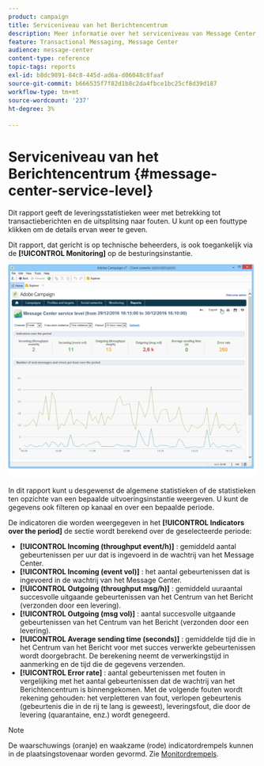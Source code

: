 ```yaml
---
product: campaign
title: Serviceniveau van het Berichtencentrum
description: Meer informatie over het serviceniveau van Message Center
feature: Transactional Messaging, Message Center
audience: message-center
content-type: reference
topic-tags: reports
exl-id: b8dc9891-84c8-445d-ad6a-d06048c8faaf
source-git-commit: b666535f7f82d1b8c2da4fbce1bc25cf8d39d187
workflow-type: tm+mt
source-wordcount: '237'
ht-degree: 3%

---
```


# Serviceniveau van het Berichtencentrum {#message-center-service-level}



Dit rapport geeft de leveringsstatistieken weer met betrekking tot transactieberichten en de uitsplitsing naar fouten. U kunt op een fouttype klikken om de details ervan weer te geven.

Dit rapport, dat gericht is op technische beheerders, is ook toegankelijk via de **[!UICONTROL Monitoring]** op de besturingsinstantie.

![](assets/mc_reports_1.png)

In dit rapport kunt u desgewenst de algemene statistieken of de statistieken ten opzichte van een bepaalde uitvoeringsinstantie weergeven. U kunt de gegevens ook filteren op kanaal en over een bepaalde periode.

De indicatoren die worden weergegeven in het **[!UICONTROL Indicators over the period]** de sectie wordt berekend over de geselecteerde periode:

* **[!UICONTROL Incoming (throughput event/h)]** : gemiddeld aantal gebeurtenissen per uur dat is ingevoerd in de wachtrij van het Message Center.
* **[!UICONTROL Incoming (event vol)]** : het aantal gebeurtenissen dat is ingevoerd in de wachtrij van het Message Center.
* **[!UICONTROL Outgoing (throughput msg/h)]** : gemiddeld uuraantal succesvolle uitgaande gebeurtenissen van het Centrum van het Bericht (verzonden door een levering).
* **[!UICONTROL Outgoing (msg vol)]** : aantal succesvolle uitgaande gebeurtenissen van het Centrum van het Bericht (verzonden door een levering).
* **[!UICONTROL Average sending time (seconds)]** : gemiddelde tijd die in het Centrum van het Bericht voor met succes verwerkte gebeurtenissen wordt doorgebracht. De berekening neemt de verwerkingstijd in aanmerking en de tijd die de gegevens verzenden.
* **[!UICONTROL Error rate]** : aantal gebeurtenissen met fouten in vergelijking met het aantal gebeurtenissen dat de wachtrij van het Berichtencentrum is binnengekomen. Met de volgende fouten wordt rekening gehouden: het verpletteren van fout, verlopen gebeurtenis (gebeurtenis die in de rij te lang is geweest), leveringsfout, die door de levering (quarantaine, enz.) wordt genegeerd.

>[!NOTE]
>
>De waarschuwings (oranje) en waakzame (rode) indicatordrempels kunnen in de plaatsingstovenaar worden gevormd. Zie [Monitordrempels](../../message-center/using/additional-configurations.md#monitoring-thresholds).
